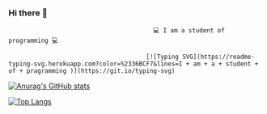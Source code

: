 ### Hi there 👋

                                        	💻 I am a student of programming 💻 
                                          
                                          [![Typing SVG](https://readme-typing-svg.herokuapp.com?color=%2336BCF7&lines=I + am + a + student + of + pragramming )](https://git.io/typing-svg)
                                          
[![Anurag's GitHub stats](https://github-readme-stats.vercel.app/api?username=pragramist-07)](https://github.com/anuraghazra/github-readme-stats)

[![Top Langs](https://github-readme-stats.vercel.app/api/top-langs/?username=pragramist-07)](https://github.com/anuraghazra/github-readme-stats)

